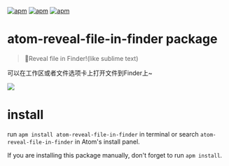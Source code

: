 [![apm](https://img.shields.io/apm/l/atom-reveal-file-in-finder.svg?style=flat-square)](https://atom.io/packages/atom-reveal-file-in-finder)
[![apm](https://img.shields.io/apm/v/atom-reveal-file-in-finder.svg?style=flat-square)](https://atom.io/packages/atom-reveal-file-in-finder)
[![apm](https://img.shields.io/apm/dm/atom-reveal-file-in-finder.svg?style=flat-square)](https://atom.io/packages/atom-reveal-file-in-finder)

# atom-reveal-file-in-finder package
> 📂Reveal file in Finder!(like sublime text)

可以在工作区或者文件选项卡上打开文件到Finder上~

![](https://raw.githubusercontent.com/lixinliang/atom-reveal-file-in-finder/master/intro.png)

# install

run `apm install atom-reveal-file-in-finder` in terminal or search `atom-reveal-file-in-finder` in Atom's install panel.

If you are installing this package manually, don't forget to run `apm install`.
